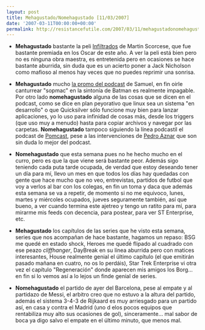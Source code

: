 ```yaml
---
layout: post
title: Mehagustado/Nomehagustado [11/03/2007]
date: '2007-03-11T00:00:00+00:00'
permalink: http://resistancefutile.com/2007/03/11/mehagustadonomehagustado-11032007/
---
```

- <span style="font-weight:bold;">Mehagustado</span> bastante la peli <a href="http://imdb.com/title/tt0407887/">Infiltrados</a> de Martin Scorcese, que fue bastante premiada en los Oscar de este año. A ver la peli está bien pero no es ninguna obra maestra, es entretenida pero en ocasiones se hace bastante aburrida, sin duda que es un acierto poner a Jack Nicholson como mafioso al menos hay veces que no puedes reprimir una sonrisa.

- <span style="font-weight:bold;">Mehagustado</span> mucho <a href="http://sopmacsl.com/?p=785">la promo del podcast</a> de Samuel, en fin oirle canturrear "sopmac" en la sintonía de Batman es realmente impagable. Por otro lado <span style="font-weight:bold;">nomehagustado</span> alguna de las cosas que se dicen en el podcast, como se dice en plan peyorativo que linux sea un sistema "en desarrollo" o que Quicksilver sólo funcione muy bien para lanzar aplicaciones, yo lo uso para infinidad de cosas más, desde los triggers (que uso muy a menudo) hasta para copiar archivos y navegar por las carpetas. <span style="font-weight:bold;">Nomehagustado</span> tampoco siguiendo la línea podcastil el podcast de <a href="http://www.applesfera.com/2007/03/09-applesfera-en-el-podcast-pomcastcom">Pomcast</a>, pese a las intervenciones de <a href="http://cuatrodoce.blogsome.com">Pedro Aznar</a> que son sin duda lo mejor del podcast. 

- <span style="font-weight:bold;">Nomehagustado</span> que esta semana pues no he hecho mucho en el curro, pero es que la que viene será bastante peor. Además sigo teniendo cada puta tarde ocupada, de verdad que estoy deseando tener un día para mí, llevo un mes en que todos los días hay quedadas con gente que hace mucho que no veo, entrevistas, partidos de futbol que voy a verlos al bar con los colegas, en fin un toma y daca que además esta semana se va a repetir, de momento si no me equivoco, lunes, martes y miércoles ocupados, jueves seguramente también, así que bueno, a ver cuando termina este ajetreo y tengo un ratito para mí, para mirarme mis feeds con decencia, para postear, para ver ST Enterprise, etc.

- <span style="font-weight:bold;">Mehagustado</span> los capítulos de las series que he visto esta semana, series que nos acompañan de hace bastante, hagamos un repaso: BSG me quedé en estado shock, Heroes me quedé flipado al cuadrado con ese peazo <span style="font-style:italic;">cliffhanger</span>, DayBreak en su línea aburrida pero con matices interesantes, House realmente genial el último capítulo (el que emitirán pasado mañana en cuatro, no os lo perdáis), Star Trek Enterprise vi otra vez el capítulo "Regeneración" donde aparecen mis amigos los Borg... en fin si lo vemos así a lo lejos un finde genial de series.

- <span style="font-weight:bold;">Nomehagustado</span> el partido de ayer del Barcelona, pese al empate y al partidazo de Messi, el arbitro creo que no estuvo a la altura del partido, además el sistema 3-4-3 de Rijkaard es muy arriesgado para un partido así, en casa y contra el Madrid (uno d elos pocos equipos que rentabiliza muy alto sus ocasiones de gol), sinceramente... mal sabor de boca ya digo salvo el empate en el último minuto, que menos mal.
